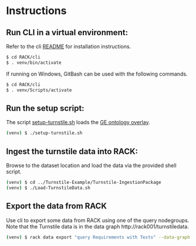 # Instructions

## Run CLI in a virtual environment:
Refer to the cli [README](../../cli/README.md) for installation instructions.
```sh
$ cd RACK/cli
$ . venv/bin/activate
```
If running on Windows, GitBash can be used with the following commands.
```sh
$ cd RACK/cli
$ . venv/Scripts/activate
```

## Run the setup script:
The script [setup-turnstile.sh](../../cli/setup-turnstile.sh) loads the [GE ontology overlay](../../GE-Ontology/ontology/GE.sadl). 
```sh
(venv) $ ./setup-turnstile.sh
```

## Ingest the turnstile data into RACK:
Browse to the dataset location and load the data via the provided shell script.
```sh
(venv) $ cd ../Turnstile-Example/Turnstile-IngestionPackage
(venv) $ ./Load-TurnstileData.sh
```

## Export the data from RACK
Use cli to export some data from RACK using one of the query nodegroups. Note that the Turnstile data is in the data graph http://rack001/turnstiledata.
```sh
(venv) $ rack data export "query Requirements with Tests" --data-graph http://rack001/turnstiledata
```
